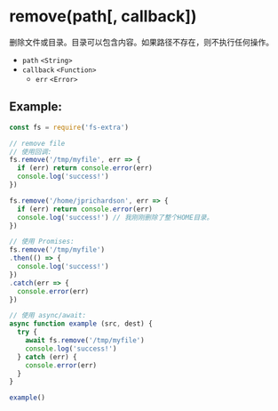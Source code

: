 # remove(path[, callback])

删除文件或目录。目录可以包含内容。如果路径不存在，则不执行任何操作。

- `path` `<String>`
- `callback` `<Function>` 
   - `err` `<Error>`

## Example:

```javascript
const fs = require('fs-extra')

// remove file
// 使用回调:
fs.remove('/tmp/myfile', err => {
  if (err) return console.error(err)
  console.log('success!')
})

fs.remove('/home/jprichardson', err => {
  if (err) return console.error(err)
  console.log('success!') // 我刚刚删除了整个HOME目录。
})

// 使用 Promises:
fs.remove('/tmp/myfile')
.then(() => {
  console.log('success!')
})
.catch(err => {
  console.error(err)
})

// 使用 async/await:
async function example (src, dest) {
  try {
    await fs.remove('/tmp/myfile')
    console.log('success!')
  } catch (err) {
    console.error(err)
  }
}

example()
```
